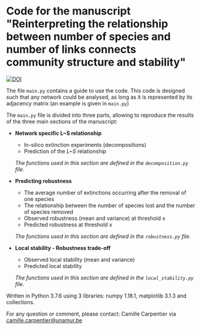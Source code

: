 # Code for the manuscript "Reinterpreting the relationship between number of species and number of links connects community structure and stability"


[![DOI](https://zenodo.org/badge/283973813.svg)](https://zenodo.org/badge/latestdoi/283973813)


The file `main.py` contains a guide to use the code. 
This code is designed such that any network could be analysed, as long as it is represented by its adjacency matrix (an example is given in `main.py`)

The `main.py` file is divided into three parts, allowing to reproduce the results of the three main sections of the manuscript:

* **Network specific L~S relationship**

	* In-silico extinction experiments (decompositions)
	* Prediction of the *L~S* relationship
  
  *The functions used in this section are defined in the `decomposition.py` file.*


* **Predicting robustness**

	* The average number of extinctions occurring after the removal of one species
	* The relationship between the number of species lost and the number of species removed
	* Observed robustness (mean and variance) at threshold x
	* Predicted robustness at threshold x

  *The functions used in this section are defined in the `robustness.py` file.*

* **Local stability - Robustness trade-off**

	* Observed local stability (mean and variance)
	* Predicted local stability
  
  *The functions used in this section are defined in the `local_stability.py` file.*

Written in Python 3.7.6 using 3 libraries: numpy 1.18.1, matplotlib 3.1.3 and collections.

For any question or comment, please contact: Camille Carpentier via camille.carpentier@unamur.be 
